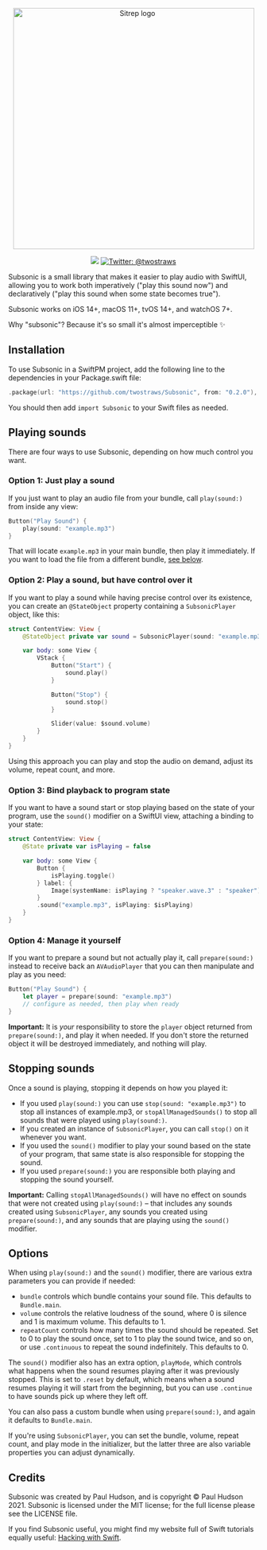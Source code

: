 <p align="center">
    <img src="https://www.hackingwithswift.com/files/subsonic/logo.png" alt="Sitrep logo" width="485" maxHeight="83" />
</p>

<p align="center">
    <img src="https://img.shields.io/badge/Swift-5.4-red.svg" />
    <a href="https://twitter.com/twostraws">
        <img src="https://img.shields.io/badge/Contact-@twostraws-blueviolet.svg?style=flat" alt="Twitter: @twostraws" />
    </a>
</p>

Subsonic is a small library that makes it easier to play audio with SwiftUI, allowing you to work both imperatively ("play this sound now") and declaratively ("play this sound when some state becomes true").

Subsonic works on iOS 14+, macOS 11+, tvOS 14+, and watchOS 7+.

Why "subsonic"? Because it's so small it's almost imperceptible ✨


## Installation

To use Subsonic in a SwiftPM project, add the following line to the dependencies in your Package.swift file:

```swift
.package(url: "https://github.com/twostraws/Subsonic", from: "0.2.0"),
```

You should then add `import Subsonic` to your Swift files as needed.


## Playing sounds

There are four ways to use Subsonic, depending on how much control you want.

### Option 1: Just play a sound

If you just want to play an audio file from your bundle, call `play(sound:)` from inside any view:

```swift
Button("Play Sound") {
    play(sound: "example.mp3")
}
```

That will locate `example.mp3` in your main bundle, then play it immediately. If you want to load the file from a different bundle, [see below](#Options).


### Option 2: Play a sound, but have control over it

If you want to play a sound while having precise control over its existence, you can create an `@StateObject` property containing a `SubsonicPlayer` object, like this:

```swift
struct ContentView: View {
    @StateObject private var sound = SubsonicPlayer(sound: "example.mp3")

    var body: some View {
        VStack {
            Button("Start") {
                sound.play()
            }

            Button("Stop") {
                sound.stop()
            }

            Slider(value: $sound.volume)
        }
    }
}
```

Using this approach you can play and stop the audio on demand, adjust its volume, repeat count, and more.


### Option 3: Bind playback to program state

If you want to have a sound start or stop playing based on the state of your program, use the `sound()` modifier on a SwiftUI view, attaching a binding to your state:

```swift
struct ContentView: View {
    @State private var isPlaying = false

    var body: some View {
        Button {
            isPlaying.toggle()
        } label: {
            Image(systemName: isPlaying ? "speaker.wave.3" : "speaker")
        }
        .sound("example.mp3", isPlaying: $isPlaying)
    }
}
```


### Option 4: Manage it yourself

If you want to prepare a sound but not actually play it, call `prepare(sound:)` instead to receive back an `AVAudioPlayer` that you can then manipulate and play as you need:

```swift
Button("Play Sound") {
    let player = prepare(sound: "example.mp3")
    // configure as needed, then play when ready
}
```

**Important:** It is *your* responsibility to store the `player` object returned from `prepare(sound:)`, and play it when needed. If you don't store the returned object it will be destroyed immediately, and nothing will play.


## Stopping sounds

Once a sound is playing, stopping it depends on how you played it:

- If you used `play(sound:)` you can use `stop(sound: "example.mp3")` to stop all instances of example.mp3, or `stopAllManagedSounds()` to stop all sounds that were played using `play(sound:)`.
- If you created an instance of `SubsonicPlayer`, you can call `stop()` on it whenever you want.
- If you used the `sound()` modifier to play your sound based on the state of your program, that same state is also responsible for stopping the sound.
- If you used `prepare(sound:)` you are responsible both playing and stopping the sound yourself.

**Important:** Calling `stopAllManagedSounds()` will have no effect on sounds that were not created using `play(sound:)` – that includes any sounds created using `SubsonicPlayer`, any sounds you created using `prepare(sound:)`, and any sounds that are playing using the `sound()` modifier.


## Options

When using `play(sound:)` and the `sound()` modifier, there are various extra parameters you can provide if needed:

- `bundle` controls which bundle contains your sound file. This defaults to `Bundle.main`.
- `volume` controls the relative loudness of the sound, where 0 is silence and 1 is maximum volume. This defaults to 1.
- `repeatCount` controls how many times the sound should be repeated. Set to 0 to play the sound once, set to 1 to play the sound twice, and so on, or use `.continuous` to repeat the sound indefinitely. This defaults to 0.

The `sound()` modifier also has an extra option, `playMode`, which controls what happens when the sound resumes playing after it was previously stopped. This is set to `.reset` by default, which means when a sound resumes playing it will start from the beginning, but you can use `.continue` to have sounds pick up where they left off.

You can also pass a custom bundle when using `prepare(sound:)`, and again it defaults to `Bundle.main`.

If you're using `SubsonicPlayer`, you can set the bundle, volume, repeat count, and play mode in the initializer, but the latter three are also variable properties you can adjust dynamically. 


## Credits

Subsonic was created by Paul Hudson, and is copyright © Paul Hudson 2021. Subsonic is licensed under the MIT license; for the full license please see the LICENSE file.

If you find Subsonic useful, you might find my website full of Swift tutorials equally useful: [Hacking with Swift](https://www.hackingwithswift.com).
